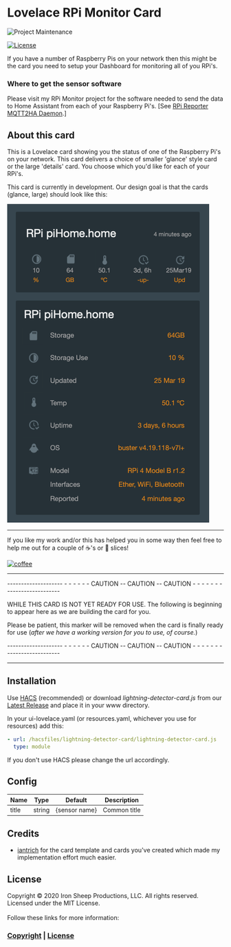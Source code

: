 # Lovelace RPi Monitor Card

![Project Maintenance][maintenance-shield]

[![License][license-shield]](LICENSE)


If you have a number of Raspberry Pis on your network then this might be the card you need to setup your Dashboard for monitoring all of you RPi's.

### Where to get the sensor software

Please visit my RPi Monitor project for the software needed to send the data to Home Assistant from each of your Raspberry Pi's. [See [RPi Reporter MQTT2HA Daemon](https://github.com/ironsheep/RPi-Reporter-MQTT2HA-Daemon).]

## About this card

This is a Lovelace card showing you the status of one of the Raspberry Pi's on your network.  This card delivers a choice of smaller 'glance' style card or the large 'details' card.  You choose which you'd like for each of your RPi's.

This card is currently in development.  Our design goal is that the cards (glance, large) should look like this:

![Discovered by Home Assistant](./Docs/images/DesignGoal.png)



------

If you like my work and/or this has helped you in some way then feel free to help me out for a couple of :coffee:'s or :pizza: slices!

[![coffee](https://www.buymeacoffee.com/assets/img/custom_images/black_img.png)](https://www.buymeacoffee.com/ironsheep)


---

-------------------- - - - - - - CAUTION -- CAUTION -- CAUTION - - - - - - --------------------

WHILE THIS CARD IS NOT YET READY FOR USE. The following is beginning to appear here as we are building the card for you.

Please be patient, this marker will be removed when the card is finally ready for use (_after we have a working version for you to use, of course._)

-------------------- - - - - - - CAUTION -- CAUTION -- CAUTION - - - - - - --------------------

---

## Installation

Use [HACS](https://github.com/custom-components/hacs) (recommended)
or download *lightning-detector-card.js* from our [Latest Release](https://github.com/ironsheep/lovelace-lightning-detector-card/releases/latest) and place it in your www directory.

In your ui-lovelace.yaml (or resources.yaml, whichever you use for resources) add this:

```yaml
- url: /hacsfiles/lightning-detector-card/lightning-detector-card.js
  type: module
```

If you don't use HACS please change the url accordingly.

## Config

| Name             | Type   | Default       | Description                 |
| ---------------- | ------ | ------------- | --------------------------- |
| title            | string |  {sensor name}             | Common title                
            

## Credits

- [iantrich](https://github.com/iantrich) for the card template and cards you've created which made my implementation effort much easier.


## License

Copyright © 2020 Iron Sheep Productions, LLC. All rights reserved.<br />
Licensed under the MIT License. <br>
<br>
Follow these links for more information:

### [Copyright](copyright) | [License](LICENSE)

[maintenance-shield]: https://img.shields.io/badge/maintainer-S%20M%20Moraco%20%40ironsheepbiz-blue.svg?style=for-the-badge
[license-shield]: https://camo.githubusercontent.com/bc04f96d911ea5f6e3b00e44fc0731ea74c8e1e9/68747470733a2f2f696d672e736869656c64732e696f2f6769746875622f6c6963656e73652f69616e74726963682f746578742d646976696465722d726f772e7376673f7374796c653d666f722d7468652d6261646765
[releases-shield]: https://img.shields.io/github/release/ironsheep/lovelace-lightning-detector-card.svg?style=for-the-badge
[releases]: https://github.com/ironsheep/lovelace-lightning-detector-card/releases